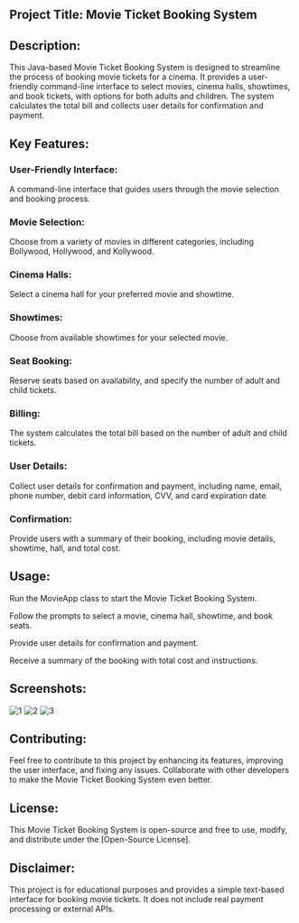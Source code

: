 ## Project Title: Movie Ticket Booking System

## Description:

This Java-based Movie Ticket Booking System is designed to streamline the process of booking movie tickets for a cinema. It provides a user-friendly command-line interface to select movies, cinema halls, showtimes, and book tickets, with options for both adults and children. The system calculates the total bill and collects user details for confirmation and payment.

## Key Features:

### User-Friendly Interface: 
A command-line interface that guides users through the movie selection and booking process.

### Movie Selection: 
Choose from a variety of movies in different categories, including Bollywood, Hollywood, and Kollywood.

### Cinema Halls: 
Select a cinema hall for your preferred movie and showtime.

### Showtimes: 
Choose from available showtimes for your selected movie.

### Seat Booking: 
Reserve seats based on availability, and specify the number of adult and child tickets.

### Billing: 
The system calculates the total bill based on the number of adult and child tickets.

### User Details: 
Collect user details for confirmation and payment, including name, email, phone number, debit card information, CVV, and card expiration date.

### Confirmation: 
Provide users with a summary of their booking, including movie details, showtime, hall, and total cost.

## Usage:

Run the MovieApp class to start the Movie Ticket Booking System.

Follow the prompts to select a movie, cinema hall, showtime, and book seats.

Provide user details for confirmation and payment.

Receive a summary of the booking with total cost and instructions.

## Screenshots:

![1](https://github.com/MohamedFayaz07/Movie-Ticket-Booking-System/assets/148647323/a30b308d-853d-43bf-b6c7-5d2a0bb5e4e7)
![2](https://github.com/MohamedFayaz07/Movie-Ticket-Booking-System/assets/148647323/8b248a32-940e-40d3-b8ce-4f7f49afcdc3)
![3](https://github.com/MohamedFayaz07/Movie-Ticket-Booking-System/assets/148647323/3e6063ae-d7d0-4648-8dc1-357e81369f3d)



## Contributing:

Feel free to contribute to this project by enhancing its features, improving the user interface, and fixing any issues. Collaborate with other developers to make the Movie Ticket Booking System even better.

## License:

This Movie Ticket Booking System is open-source and free to use, modify, and distribute under the [Open-Source License].

## Disclaimer:

This project is for educational purposes and provides a simple text-based interface for booking movie tickets. It does not include real payment processing or external APIs.

